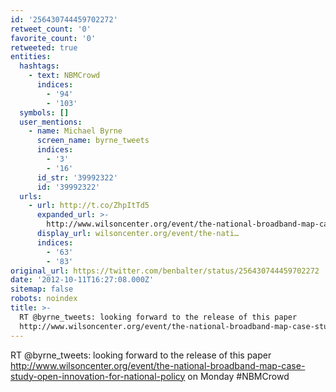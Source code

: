 ```yaml
---
id: '256430744459702272'
retweet_count: '0'
favorite_count: '0'
retweeted: true
entities:
  hashtags:
    - text: NBMCrowd
      indices:
        - '94'
        - '103'
  symbols: []
  user_mentions:
    - name: Michael Byrne
      screen_name: byrne_tweets
      indices:
        - '3'
        - '16'
      id_str: '39992322'
      id: '39992322'
  urls:
    - url: http://t.co/ZhpItTd5
      expanded_url: >-
        http://www.wilsoncenter.org/event/the-national-broadband-map-case-study-open-innovation-for-national-policy
      display_url: wilsoncenter.org/event/the-nati…
      indices:
        - '63'
        - '83'
original_url: https://twitter.com/benbalter/status/256430744459702272
date: '2012-10-11T16:27:08.000Z'
sitemap: false
robots: noindex
title: >-
  RT @byrne_tweets: looking forward to the release of this paper
  http://www.wilsoncenter.org/event/the-national-broadband-map-case-study-open-innovation-for-national-policy…
---
```


RT @byrne_tweets: looking forward to the release of this paper http://www.wilsoncenter.org/event/the-national-broadband-map-case-study-open-innovation-for-national-policy on Monday #NBMCrowd